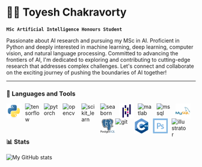 # 👨‍💻 Toyesh Chakravorty

**`MSc Artificial Intelligence Honours Student`**

Passionate about AI research and pursuing my MSc in AI. Proficient in Python and deeply interested in machine learning, deep learning, computer vision, and natural language processing. Committed to advancing the frontiers of AI, I'm dedicated to exploring and contributing to cutting-edge research that addresses complex challenges. Let's connect and collaborate on the exciting journey of pushing the boundaries of AI together!

---

### 🧰 Languages and Tools

<img align="left" alt="python" width="40" style="padding-right:10px;" src="https://raw.githubusercontent.com/devicons/devicon/master/icons/python/python-original.svg"/> 
<img align="left" alt="tensorflow" width="40" style="padding-right:10px;" src="https://www.vectorlogo.zone/logos/tensorflow/tensorflow-icon.svg" />
<img align="left" alt="pytorch" width="40" style="padding-right:10px;" src="https://www.vectorlogo.zone/logos/pytorch/pytorch-icon.svg"/>
<img align="left" alt="opencv" width="40" style="padding-right:10px;" src="https://www.vectorlogo.zone/logos/opencv/opencv-icon.svg"/>
<img align="left" alt="scikit_learn" width="40" style="padding-right:10px;" src="https://upload.wikimedia.org/wikipedia/commons/0/05/Scikit_learn_logo_small.svg"/>
<img align="left" alt="seaborn" width="40" style="padding-right:10px;" src="https://seaborn.pydata.org/_images/logo-mark-lightbg.svg"/>
<img align="left" alt="pandas" width="40" style="padding-right:10px;" src="https://raw.githubusercontent.com/devicons/devicon/2ae2a900d2f041da66e950e4d48052658d850630/icons/pandas/pandas-original.svg"/>
<img align="left" alt="matlab" width="40" style="padding-right:10px;" src="https://upload.wikimedia.org/wikipedia/commons/2/21/Matlab_Logo.png"/>
<img align="left" alt="mssql" width="40" style="padding-right:10px;" src="https://www.svgrepo.com/show/303229/microsoft-sql-server-logo.svg"/>
<img align="left" alt="mysql" width="40" style="padding-right:10px;" src="https://raw.githubusercontent.com/devicons/devicon/master/icons/mysql/mysql-original-wordmark.svg"/>
<img align="left" alt="postgresql" width="40" hstyle="padding-right:10px;" src="https://raw.githubusercontent.com/devicons/devicon/master/icons/postgresql/postgresql-original-wordmark.svg"/>
<img align="left" alt="git" width="40" style="padding-right:10px;" src="https://www.vectorlogo.zone/logos/git-scm/git-scm-icon.svg"/>
<img align="left" alt="cplusplus" width="40" style="padding-right:10px;" src="https://raw.githubusercontent.com/devicons/devicon/master/icons/cplusplus/cplusplus-original.svg"/>
<img align="left" alt="photoshop" width="40" style="padding-right:10px;" src="https://raw.githubusercontent.com/devicons/devicon/master/icons/photoshop/photoshop-line.svg"/>
<img align="left" alt="illustrator" width="40" style="padding-right:10px;" src="https://www.vectorlogo.zone/logos/adobe_illustrator/adobe_illustrator-icon.svg"/>

<br/>

#

### 📊 Stats

![My GitHub stats](https://github-readme-stats.vercel.app/api?username=toyeshc&show_icons=true&theme=gruvbox)

#
